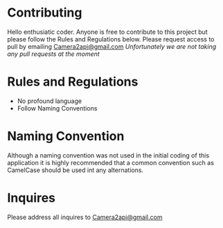 # Contributing
Hello enthusiatic coder. Anyone is free to contribute to this project but please follow the Rules and Regulations below.
Please request access to pull by emailing Camera2api@gmail.com
*Unfortunately we are not taking any pull requests at the moment*

# Rules and Regulations
- No profound language
- Follow Naming Conventions

# Naming Convention
Although a naming convention was not used in the initial coding of this application it is highly recommended that a common convention such as CamelCase should be used int any alternations.

# Inquires
Please address all inquires to Camera2api@gmail.com
